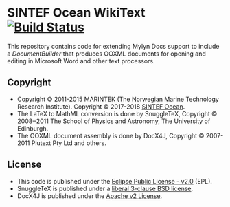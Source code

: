 # SINTEF Ocean WikiText [![Build Status](https://travis-ci.org/marintek-sima/no.marintek.mylyn.wikitext.svg?branch=master)](https://travis-ci.org/marintek-sima/no.marintek.mylyn.wikitext)

This repository contains code for extending Mylyn Docs support to include a *DocumentBuilder* that produces OOXML documents for opening and editing in Microsoft Word and other text processors.

## Copyright
* Copyright © 2011-2015 MARINTEK (The Norwegian Marine Technology Research Institute). Copyright © 2017-2018 [SINTEF Ocean](https://www.sintef.no/en/ocean/).
* The LaTeX to MathML conversion is done by SnuggleTeX, Copyright © 2008‒2011 The School of Physics and Astronomy, The University of Edinburgh.
* The OOXML document assembly is done by DocX4J, Copyright © 2007-2011 Plutext Pty Ltd and others. 
 
## License
* This code is published under the [Eclipse Public License - v2.0](http://www.eclipse.org/legal/epl-v20.html) (EPL).
* SnuggleTeX is published under a [liberal 3-clause BSD license](http://snuggletex.sourceforge.net/maven/license.html).
* DocX4J is published under the [Apache v2 License](https://www.apache.org/licenses/LICENSE-2.0).